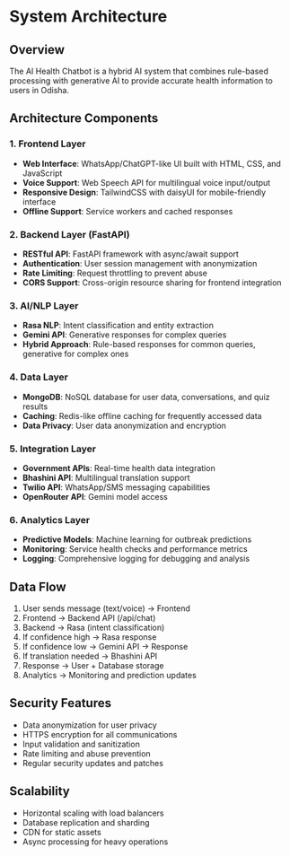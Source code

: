 # System Architecture

## Overview
The AI Health Chatbot is a hybrid AI system that combines rule-based processing with generative AI to provide accurate health information to users in Odisha.

## Architecture Components

### 1. Frontend Layer
- **Web Interface**: WhatsApp/ChatGPT-like UI built with HTML, CSS, and JavaScript
- **Voice Support**: Web Speech API for multilingual voice input/output
- **Responsive Design**: TailwindCSS with daisyUI for mobile-friendly interface
- **Offline Support**: Service workers and cached responses

### 2. Backend Layer (FastAPI)
- **RESTful API**: FastAPI framework with async/await support
- **Authentication**: User session management with anonymization
- **Rate Limiting**: Request throttling to prevent abuse
- **CORS Support**: Cross-origin resource sharing for frontend integration

### 3. AI/NLP Layer
- **Rasa NLP**: Intent classification and entity extraction
- **Gemini API**: Generative responses for complex queries
- **Hybrid Approach**: Rule-based responses for common queries, generative for complex ones

### 4. Data Layer
- **MongoDB**: NoSQL database for user data, conversations, and quiz results
- **Caching**: Redis-like offline caching for frequently accessed data
- **Data Privacy**: User data anonymization and encryption

### 5. Integration Layer
- **Government APIs**: Real-time health data integration
- **Bhashini API**: Multilingual translation support
- **Twilio API**: WhatsApp/SMS messaging capabilities
- **OpenRouter API**: Gemini model access

### 6. Analytics Layer
- **Predictive Models**: Machine learning for outbreak predictions
- **Monitoring**: Service health checks and performance metrics
- **Logging**: Comprehensive logging for debugging and analysis

## Data Flow

1. User sends message (text/voice) → Frontend
2. Frontend → Backend API (/api/chat)
3. Backend → Rasa (intent classification)
4. If confidence high → Rasa response
5. If confidence low → Gemini API → Response
6. If translation needed → Bhashini API
7. Response → User + Database storage
8. Analytics → Monitoring and prediction updates

## Security Features
- Data anonymization for user privacy
- HTTPS encryption for all communications
- Input validation and sanitization
- Rate limiting and abuse prevention
- Regular security updates and patches

## Scalability
- Horizontal scaling with load balancers
- Database replication and sharding
- CDN for static assets
- Async processing for heavy operations